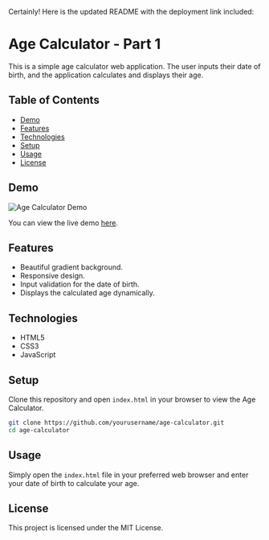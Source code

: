 Certainly! Here is the updated README with the deployment link included:

# Age Calculator - Part 1

This is a simple age calculator web application. The user inputs their date of birth, and the application calculates and displays their age.

## Table of Contents

- [Demo](#demo)
- [Features](#features)
- [Technologies](#technologies)
- [Setup](#setup)
- [Usage](#usage)
- [License](#license)

## Demo

![Age Calculator Demo](demo.gif)

You can view the live demo [here](https://illustrious-begonia-c19010.netlify.app/).

## Features

- Beautiful gradient background.
- Responsive design.
- Input validation for the date of birth.
- Displays the calculated age dynamically.

## Technologies

- HTML5
- CSS3
- JavaScript

## Setup

Clone this repository and open `index.html` in your browser to view the Age Calculator.

```bash
git clone https://github.com/yourusername/age-calculator.git
cd age-calculator
```

## Usage

Simply open the `index.html` file in your preferred web browser and enter your date of birth to calculate your age.

## License

This project is licensed under the MIT License.
